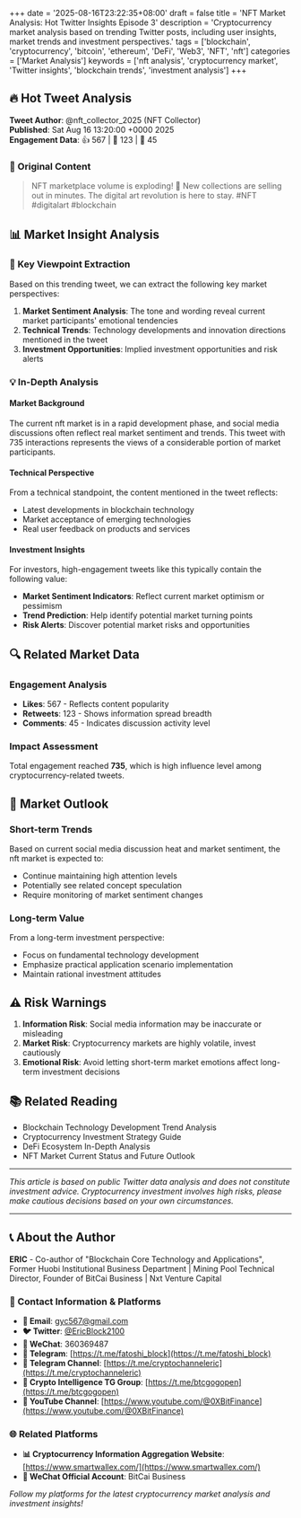 +++
date = '2025-08-16T23:22:35+08:00'
draft = false
title = 'NFT Market Analysis: Hot Twitter Insights Episode 3'
description = 'Cryptocurrency market analysis based on trending Twitter posts, including user insights, market trends and investment perspectives.'
tags = ['blockchain', 'cryptocurrency', 'bitcoin', 'ethereum', 'DeFi', 'Web3', 'NFT', 'nft']
categories = ['Market Analysis']
keywords = ['nft analysis', 'cryptocurrency market', 'Twitter insights', 'blockchain trends', 'investment analysis']
+++

## 🔥 Hot Tweet Analysis

**Tweet Author**: @nft_collector_2025 (NFT Collector)  
**Published**: Sat Aug 16 13:20:00 +0000 2025  
**Engagement Data**: 👍 567 | 🔄 123 | 💬 45

### 📝 Original Content

> NFT marketplace volume is exploding! 💎 New collections are selling out in minutes. The digital art revolution is here to stay. #NFT #digitalart #blockchain

## 📊 Market Insight Analysis

### 🎯 Key Viewpoint Extraction

Based on this trending tweet, we can extract the following key market perspectives:

1. **Market Sentiment Analysis**: The tone and wording reveal current market participants' emotional tendencies
2. **Technical Trends**: Technology developments and innovation directions mentioned in the tweet
3. **Investment Opportunities**: Implied investment opportunities and risk alerts

### 💡 In-Depth Analysis

#### Market Background
The current nft market is in a rapid development phase, and social media discussions often reflect real market sentiment and trends. This tweet with 735 interactions represents the views of a considerable portion of market participants.

#### Technical Perspective
From a technical standpoint, the content mentioned in the tweet reflects:
- Latest developments in blockchain technology
- Market acceptance of emerging technologies
- Real user feedback on products and services

#### Investment Insights
For investors, high-engagement tweets like this typically contain the following value:
- **Market Sentiment Indicators**: Reflect current market optimism or pessimism
- **Trend Prediction**: Help identify potential market turning points
- **Risk Alerts**: Discover potential market risks and opportunities

## 🔍 Related Market Data

### Engagement Analysis
- **Likes**: 567 - Reflects content popularity
- **Retweets**: 123 - Shows information spread breadth
- **Comments**: 45 - Indicates discussion activity level

### Impact Assessment
Total engagement reached **735**, which is high influence level among cryptocurrency-related tweets.

## 💭 Market Outlook

### Short-term Trends
Based on current social media discussion heat and market sentiment, the nft market is expected to:
- Continue maintaining high attention levels
- Potentially see related concept speculation
- Require monitoring of market sentiment changes

### Long-term Value
From a long-term investment perspective:
- Focus on fundamental technology development
- Emphasize practical application scenario implementation
- Maintain rational investment attitudes

## ⚠️ Risk Warnings

1. **Information Risk**: Social media information may be inaccurate or misleading
2. **Market Risk**: Cryptocurrency markets are highly volatile, invest cautiously
3. **Emotional Risk**: Avoid letting short-term market emotions affect long-term investment decisions

## 📚 Related Reading

- Blockchain Technology Development Trend Analysis
- Cryptocurrency Investment Strategy Guide
- DeFi Ecosystem In-Depth Analysis
- NFT Market Current Status and Future Outlook

---

*This article is based on public Twitter data analysis and does not constitute investment advice. Cryptocurrency investment involves high risks, please make cautious decisions based on your own circumstances.*

---

## 📞 About the Author

**ERIC** - Co-author of "Blockchain Core Technology and Applications", Former Huobi Institutional Business Department | Mining Pool Technical Director, Founder of BitCai Business | Nxt Venture Capital

### 🔗 Contact Information & Platforms

- **📧 Email**: [gyc567@gmail.com](mailto:gyc567@gmail.com)
- **🐦 Twitter**: [@EricBlock2100](https://twitter.com/EricBlock2100)
- **💬 WeChat**: 360369487
- **📱 Telegram**: [https://t.me/fatoshi_block](https://t.me/fatoshi_block)
- **📢 Telegram Channel**: [https://t.me/cryptochanneleric](https://t.me/cryptochanneleric)
- **👥 Crypto Intelligence TG Group**: [https://t.me/btcgogopen](https://t.me/btcgogopen)
- **🎥 YouTube Channel**: [https://www.youtube.com/@0XBitFinance](https://www.youtube.com/@0XBitFinance)

### 🌐 Related Platforms

- **📊 Cryptocurrency Information Aggregation Website**: [https://www.smartwallex.com/](https://www.smartwallex.com/)
- **📖 WeChat Official Account**: BitCai Business

*Follow my platforms for the latest cryptocurrency market analysis and investment insights!*